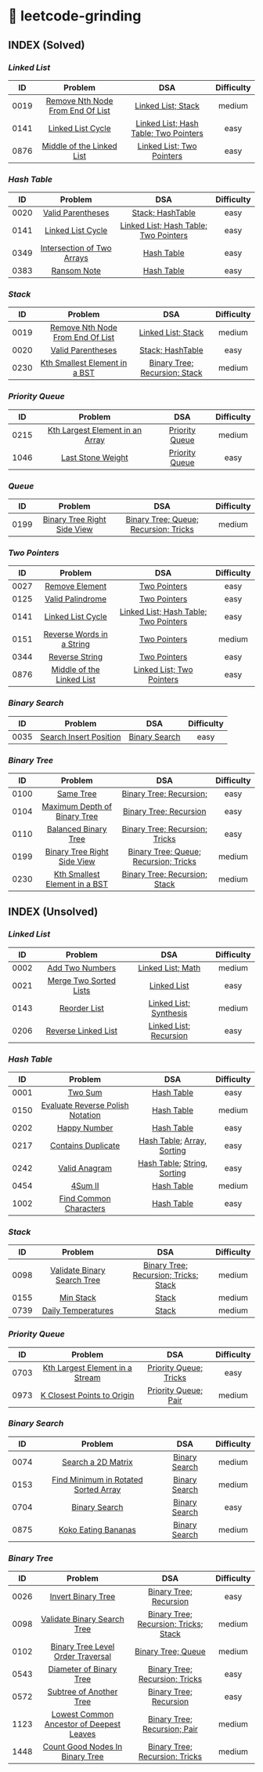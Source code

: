 # 🎯 leetcode-grinding

## INDEX (Solved)

### *Linked List*
|               ID               |                               Problem                                  |     DSA     | Difficulty |
|:------------------------------:|:----------------------------------------------------------------------:|:-----------:|:----------:|
|0019|[Remove Nth Node From End Of List](https://leetcode.cn/problems/remove-nth-node-from-end-of-list/description/)|[Linked List; Stack](./source/cpp/0019.cpp)|   medium   |
|0141|[Linked List Cycle](https://leetcode.cn/problems/linked-list-cycle/description/)|[Linked List; Hash Table; Two Pointers](./source/cpp/0141.cpp)|   easy   |
|0876|[Middle of the Linked List](https://leetcode.cn/problems/middle-of-the-linked-list/description/)|[Linked List; Two Pointers](./source/cpp/0876.cpp)|   easy   |


### *Hash Table*
|               ID               |                               Problem                                  |     DSA     | Difficulty |
|:------------------------------:|:----------------------------------------------------------------------:|:-----------:|:----------:|
|0020|[Valid Parentheses](https://leetcode.cn/problems/valid-parentheses/description/)|[Stack; HashTable](./source/cpp/0020.cpp)|   easy   |
|0141|[Linked List Cycle](https://leetcode.cn/problems/linked-list-cycle/description/)|[Linked List; Hash Table; Two Pointers](./source/cpp/0141.cpp)|   easy   |
|0349|[Intersection of Two Arrays](https://leetcode.cn/problems/intersection-of-two-arrays/description/)|[Hash Table](./source/cpp/0349.cpp)|   easy   |
|0383|[Ransom Note](https://leetcode.cn/problems/ransom-note/description/)|[Hash Table](./source/cpp/0383.cpp)|   easy   |


### *Stack*
|               ID               |                               Problem                                  |     DSA     | Difficulty |
|:------------------------------:|:----------------------------------------------------------------------:|:-----------:|:----------:|
|0019|[Remove Nth Node From End Of List](https://leetcode.cn/problems/remove-nth-node-from-end-of-list/description/)|[Linked List; Stack](./source/cpp/0019.cpp)|   medium   |
|0020|[Valid Parentheses](https://leetcode.cn/problems/valid-parentheses/description/)|[Stack; HashTable](./source/cpp/0020.cpp)|   easy   |
|0230|[Kth Smallest Element in a BST](https://leetcode.cn/problems/kth-smallest-element-in-a-bst/description/)|[Binary Tree; Recursion; Stack](./source/cpp/0230.cpp)|   medium   |


### *Priority Queue*
|               ID               |                               Problem                                  |     DSA     | Difficulty |
|:------------------------------:|:----------------------------------------------------------------------:|:-------------:|:----------:|
|0215|[Kth Largest Element in an Array](https://leetcode.cn/problems/kth-largest-element-in-an-array/description/)|[Priority Queue](./source/cpp/0215.cpp)|   medium   |
|1046|[Last Stone Weight](https://leetcode.cn/problems/last-stone-weight/description/)|[Priority Queue](./source/cpp/1046.cpp)|   easy   |


### *Queue*
|               ID               |                               Problem                                  |     DSA     | Difficulty |
|:------------------------------:|:----------------------------------------------------------------------:|:-----------:|:----------:|
|0199|[Binary Tree Right Side View](https://leetcode.cn/problems/binary-tree-right-side-view/description/)|[Binary Tree; Queue; Recursion; Tricks](./source/cpp/0199.cpp)|   medium   |


### *Two Pointers*
|               ID               |                               Problem                                  |     DSA     | Difficulty |
|:------------------------------:|:----------------------------------------------------------------------:|:-----------:|:----------:|
|0027|[Remove Element](https://leetcode.cn/problems/remove-element/description/)|[Two Pointers](./source/cpp/0027.cpp)|   easy   |
|0125|[Valid Palindrome](https://leetcode.cn/problems/valid-palindrome/description/)|[Two Pointers](./source/cpp/0125.cpp)|   easy   |
|0141|[Linked List Cycle](https://leetcode.cn/problems/linked-list-cycle/description/)|[Linked List; Hash Table; Two Pointers](./source/cpp/0141.cpp)|   easy   |
|0151|[Reverse Words in a String](https://leetcode.cn/problems/reverse-words-in-a-string/description/)|[Two Pointers](./source/cpp/0151.cpp)|   medium   |
|0344|[Reverse String](https://leetcode.cn/problems/reverse-string/description/)|[Two Pointers](./source/cpp/0344.cpp)|   easy   |
|0876|[Middle of the Linked List](https://leetcode.cn/problems/middle-of-the-linked-list/description/)|[Linked List; Two Pointers](./source/cpp/0876.cpp)|   easy   |


### *Binary Search*
|               ID               |                               Problem                                  |     DSA     | Difficulty |
|:------------------------------:|:----------------------------------------------------------------------:|:-----------:|:----------:|
|0035|[Search Insert Position](https://leetcode.cn/problems/search-insert-position/description/)|[Binary Search](./source/cpp/0035.cpp)|   easy   |


### *Binary Tree*
|               ID               |                               Problem                                  |     DSA     | Difficulty |
|:------------------------------:|:----------------------------------------------------------------------:|:-----------:|:----------:|
|0100|[Same Tree](https://leetcode.cn/problems/same-tree/description/)|[Binary Tree; Recursion;](./source/cpp/0100.cpp)|   easy   |
|0104|[Maximum Depth of Binary Tree](https://leetcode.cn/problems/maximum-depth-of-binary-tree/description/)|[Binary Tree; Recursion](./source/cpp/0104.cpp)|   easy   |
|0110|[Balanced Binary Tree](https://leetcode.cn/problems/balanced-binary-tree/description/)|[Binary Tree; Recursion; Tricks](./source/cpp/0110.cpp)|   easy   |
|0199|[Binary Tree Right Side View](https://leetcode.cn/problems/binary-tree-right-side-view/description/)|[Binary Tree; Queue; Recursion; Tricks](./source/cpp/0199.cpp)|   medium   |
|0230|[Kth Smallest Element in a BST](https://leetcode.cn/problems/kth-smallest-element-in-a-bst/description/)|[Binary Tree; Recursion; Stack](./source/cpp/0230.cpp)|   medium   |


## INDEX (Unsolved)

### *Linked List*
|               ID               |                               Problem                                  |     DSA     | Difficulty |
|:------------------------------:|:----------------------------------------------------------------------:|:-------------:|:----------:|
|0002|[Add Two Numbers](https://leetcode.cn/problems/add-two-numbers/description/)|[Linked List; Math](./source/cpp/unsolved/0002.cpp)|   medium   |
|0021|[Merge Two Sorted Lists](https://leetcode.cn/problems/merge-two-sorted-lists/description/)|[Linked List](./source/cpp/unsolved/0021.cpp)|   easy   |
|0143|[Reorder List](https://leetcode.cn/problems/reorder-list/description/)|[Linked List; Synthesis](./source/cpp/unsolved/0143.cpp)|   medium   |
|0206|[Reverse Linked List](https://leetcode.cn/problems/reverse-linked-list/description/)|[Linked List; Recursion](./source/cpp/unsolved/0206.cpp)|   easy   |


### *Hash Table*
|               ID               |                               Problem                                  |     DSA     | Difficulty |
|:------------------------------:|:----------------------------------------------------------------------:|:-------------:|:----------:|
|0001|[Two Sum](https://leetcode.cn/problems/two-sum/description/)|[Hash Table](./soure/cpp/unsolved/0001.cpp)|   easy   |
|0150|[Evaluate Reverse Polish Notation](https://leetcode.cn/problems/evaluate-reverse-polish-notation/description/)|[Hash Table](./source/cpp/unsolved/0155.cpp)|   medium   |
|0202|[Happy Number](https://leetcode.cn/problems/happy-number/description/)|[Hash Table](./source/cpp/unsolved/0202.cpp)|   easy   |
|0217|[Contains Duplicate](https://leetcode.cn/problems/contains-duplicate/description/)|[Hash Table](./source/cpp/unsolved/0217.cpp); [Array, Sorting](./source/c/unsolved/0217.c)|   easy   |
|0242|[Valid Anagram](https://leetcode.cn/problems/valid-anagram/description/)|[Hash Table](./source/cpp/unsolved/0242.cpp); [String, Sorting](./source/c/unsolved/0242.c)|   easy   |
|0454|[4Sum II](https://leetcode.cn/problems/4sum-ii/description/)|[Hash Table](./source/cpp/unsolved/0454.cpp)|   medium   |
|1002|[Find Common Characters](https://leetcode.cn/problems/find-common-characters/description/)|[Hash Table](./source/cpp/unsolved/1002.cpp)|   easy   |


### *Stack*
|               ID               |                               Problem                                  |     DSA     | Difficulty |
|:------------------------------:|:----------------------------------------------------------------------:|:-------------:|:----------:|
|0098|[Validate Binary Search Tree](https://leetcode.cn/problems/validate-binary-search-tree/description/)|[Binary Tree; Recursion; Tricks; Stack](./source/cpp/unsolved/0098.cpp)|   medium   |
|0155|[Min Stack](https://leetcode.cn/problems/min-stack/description/)|[Stack](./source/cpp/unsolved/0155.cpp)|   medium   |
|0739|[Daily Temperatures](https://leetcode.cn/problems/daily-temperatures/description/)|[Stack](./source/cpp/unsolved/0739.cpp)|   medium   |


### *Priority Queue*
|               ID               |                               Problem                                  |     DSA     | Difficulty |
|:------------------------------:|:----------------------------------------------------------------------:|:-------------:|:----------:|
|0703|[Kth Largest Element in a Stream](https://leetcode.cn/problems/kth-largest-element-in-a-stream/description/)|[Priority Queue; Tricks](./source/cpp/unsolved/0703.cpp)|   easy   |
|0973|[K Closest Points to Origin](https://leetcode.cn/problems/k-closest-points-to-origin/description/)|[Priority Queue; Pair](./source/cpp/unsolved/0973.cpp)|   medium   |



### *Binary Search*
|               ID               |                               Problem                                  |     DSA     | Difficulty |
|:------------------------------:|:----------------------------------------------------------------------:|:-------------:|:----------:|
|0074|[Search a 2D Matrix](https://leetcode.cn/problems/search-a-2d-matrix/description/)|[Binary Search](./source/cpp/unsolved/0074.cpp)|   medium   |
|0153|[Find Minimum in Rotated Sorted Array](https://leetcode.cn/problems/find-minimum-in-rotated-sorted-array/description/)|[Binary Search](./source/cpp/unsolved/0153.cpp)|   medium   |
|0704|[Binary Search](https://leetcode.cn/problems/binary-search/description/)|[Binary Search](./source/cpp/unsolved/0704.cpp)|   easy   |
|0875|[Koko Eating Bananas](https://leetcode.cn/problems/koko-eating-bananas/description/)|[Binary Search](./source/cpp/unsolved/0875.cpp)|   medium   |


### *Binary Tree*
|               ID               |                               Problem                                  |     DSA     | Difficulty |
|:------------------------------:|:----------------------------------------------------------------------:|:-------------:|:----------:|
|0026|[Invert Binary Tree](https://leetcode.cn/problems/invert-binary-tree/description/)|[Binary Tree; Recursion](./source/cpp/unsolved/0026.cpp)|   easy   |
|0098|[Validate Binary Search Tree](https://leetcode.cn/problems/validate-binary-search-tree/description/)|[Binary Tree; Recursion; Tricks; Stack](./source/cpp/unsolved/0098.cpp)|   medium   |
|0102|[Binary Tree Level Order Traversal](https://leetcode.cn/problems/binary-tree-level-order-traversal/description/)|[Binary Tree; Queue](./source/cpp/unsolved/0102.cpp)|   medium   |
|0543|[Diameter of Binary Tree](https://leetcode.cn/problems/diameter-of-binary-tree/description/)|[Binary Tree; Recursion; Tricks](./source/cpp/unsolved/0543.cpp)|   easy   |
|0572|[Subtree of Another Tree](https://leetcode.cn/problems/subtree-of-another-tree/description/)|[Binary Tree; Recursion](./source/cpp/unsolved/0572.cpp)|   easy   |
|1123|[Lowest Common Ancestor of Deepest Leaves](https://leetcode.cn/problems/lowest-common-ancestor-of-deepest-leaves/description/)|[Binary Tree; Recursion; Pair](./source/cpp/unsolved/1123.cpp)|   medium   |
|1448|[Count Good Nodes In Binary Tree](https://leetcode.cn/problems/count-good-nodes-in-binary-tree/description/)|[Binary Tree; Recursion; Tricks](./source/cpp/unsolved/1448.cpp)|   medium   |
